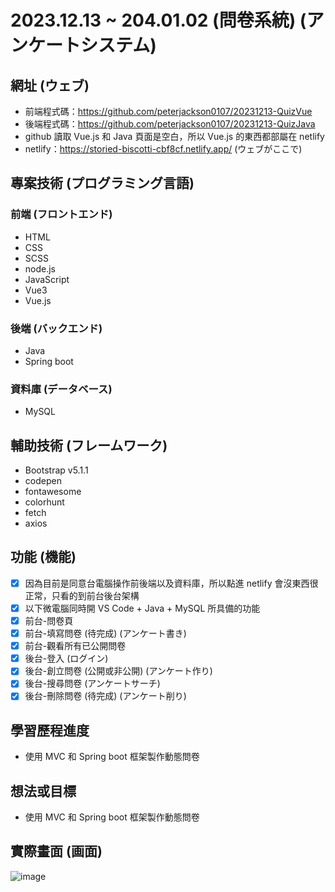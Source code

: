 # 2023.12.13 ~ 204.01.02 (問卷系統) (アンケートシステム)

## 網址 (ウェブ)
* 前端程式碼：https://github.com/peterjackson0107/20231213-QuizVue
* 後端程式碼：https://github.com/peterjackson0107/20231213-QuizJava
* github 讀取 Vue.js 和 Java 頁面是空白，所以 Vue.js 的東西都部屬在 netlify
* netlify：https://storied-biscotti-cbf8cf.netlify.app/ (ウェブがここで)

## 專案技術 (プログラミング言語)
### 前端 (フロントエンド)
- HTML
- CSS
- SCSS
- node.js
- JavaScript
- Vue3
- Vue.js
### 後端 (バックエンド)
- Java
- Spring boot

### 資料庫 (データベース)
- MySQL

## 輔助技術 (フレームワーク)
- Bootstrap v5.1.1
- codepen
- fontawesome
- colorhunt
- fetch
- axios

## 功能 (機能)
- [x] 因為目前是同意台電腦操作前後端以及資料庫，所以點進 netlify 會沒東西很正常，只看的到前台後台架構
- [x] 以下微電腦同時開 VS Code + Java + MySQL 所具備的功能
- [x] 前台-問卷頁
- [x] 前台-填寫問卷 (待完成) (アンケート書き)
- [x] 前台-觀看所有已公開問卷
- [x] 後台-登入 (ログイン)
- [x] 後台-創立問卷 (公開或非公開) (アンケート作り)
- [x] 後台-搜尋問卷 (アンケートサーチ)
- [x] 後台-刪除問卷 (待完成) (アンケート削り)

## 學習歷程進度
* 使用 MVC 和 Spring boot 框架製作動態問卷

## 想法或目標
* 使用 MVC 和 Spring boot 框架製作動態問卷

## 實際畫面 (画面)

![image](https://github.com/peterjackson0107/20231213-QuizVue/assets/151004314/16f856eb-2ddc-4965-9fc3-5580f4c2bf04)

